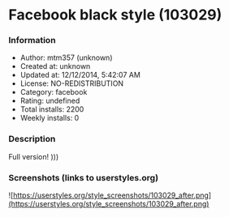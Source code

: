 # Facebook black style (103029)

### Information
- Author: mtm357 (unknown)
- Created at: unknown
- Updated at: 12/12/2014, 5:42:07 AM
- License: NO-REDISTRIBUTION
- Category: facebook
- Rating: undefined
- Total installs: 2200
- Weekly installs: 0


### Description
Full version! )))


### Screenshots (links to userstyles.org)
![https://userstyles.org/style_screenshots/103029_after.png](https://userstyles.org/style_screenshots/103029_after.png)


